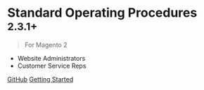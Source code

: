 

# Standard Operating Procedures <small>2.3.1+</small>

> For Magento 2

- Website Administrators
- Customer Service Reps

[GitHub](https://github.com/merchantprotocol/)
[Getting Started](#main)
